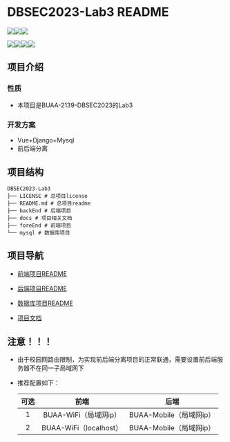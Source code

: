 # DBSEC2023-Lab3 README

![](https://img.shields.io/badge/University-BUAA-blue)![](https://img.shields.io/badge/Academy-CST-orange)![](https://img.shields.io/badge/Grade-2021-yellow)

![](https://img.shields.io/badge/Course-DBSEC2023-lightgrey)![](https://img.shields.io/badge/ProjectName-bookStore-green)![](https://img.shields.io/badge/Version-0.0.1-blueviolet)![](https://img.shields.io/badge/Date-2023--12--13-critical)

## 项目介绍

### 性质

+ 本项目是BUAA-2139-DBSEC2023的Lab3

### 开发方案

+ Vue+Django+Mysql
+ 前后端分离

## 项目结构

```
DBSEC2023-Lab3
├── LICENSE # 总项目license
├── README.md # 总项目readme
├── backEnd # 后端项目
├── docs # 项目相关文档
├── foreEnd # 前端项目
└── mysql # 数据库项目
```

## 项目导航

+ [前端项目README](./foreEnd/bookstore_vue/README.md)

+ [后端项目README](./backEnd/bookstore_django/README.md)

+ [数据库项目README](./mysql/README)

+ [项目文档](./docs)

##  注意！！！

+ 由于校园网路由限制，为实现前后端分离项目的正常联通，需要设置前后端服务器不在同一子局域网下

+ 推荐配置如下：

    | 可选 |          前端          |          后端           |
    | :--: | :--------------------: | :---------------------: |
    |  1   | BUAA-WiFi（局域网ip）  | BUAA-Mobile（局域网ip） |
    |  2   | BUAA-WiFi（localhost） | BUAA-Mobile（局域网ip） |

    